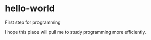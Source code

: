 # hello-world
First step for programming

I hope this place will pull me to study programming more efficiently.
